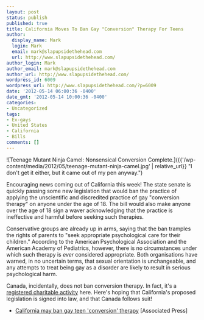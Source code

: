 ```yaml
---
layout: post
status: publish
published: true
title: California Moves To Ban Gay "Conversion" Therapy For Teens
author:
  display_name: Mark
  login: Mark
  email: mark@slapupsidethehead.com
  url: http://www.slapupsidethehead.com/
author_login: Mark
author_email: mark@slapupsidethehead.com
author_url: http://www.slapupsidethehead.com/
wordpress_id: 6009
wordpress_url: http://www.slapupsidethehead.com/?p=6009
date: '2012-05-14 06:00:36 -0400'
date_gmt: '2012-05-14 10:00:36 -0400'
categories:
- Uncategorized
tags:
- Ex-gays
- United States
- California
- Bills
comments: []
---
```

![Teenage Mutant Ninja Camel: Nonsensical Conversion Complete.]({{'/wp-content/media/2012/05/teenage-mutant-ninja-camel.jpg' | relative_url}} "I don't get it either, but it came out of my pen anyway.")

Encouraging news coming out of California this week! The state senate is quickly passing some new legislation that would ban the practice of applying the unscientific and discredited practice of gay "conversion therapy" on anyone under the age of 18. The bill would also make anyone over the age of 18 sign a waver acknowledging that the practice is ineffective and harmful before seeking such therapies.

Conservative groups are already up in arms, saying that the ban tramples the rights of parents to "seek appropriate psychological care for their children." According to the American Psychological Association and the American Academy of Pediatrics, however, there is no circumstances under which such therapy is _ever_ considered appropriate. Both organisations have warned, in no uncertain terms, that sexual orientation is unchangeable, and any attempts to treat being gay as a disorder are likely to result in serious psychological harm.

Canada, incidentally, does not ban conversion therapy. In fact, it's a [registered charitable activity](http://www.slapupsidethehead.com/action/ "Slap into Action!") here. Here's hoping that California's proposed legislation is signed into law, and that Canada follows suit!

- [California may ban gay teen 'conversion' therapy](http://www.google.com/hostednews/ap/article/ALeqM5gvkgDoLMjlRAdGzkNXNbIUJNbznA) [Associated Press]
